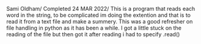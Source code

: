 Sami Oldham/
Completed 24 MAR 2022/
This is a program that reads each word in the string, to be complicated im doing the extention and that is to read it from a text file and make a summery.
This was a good refresher on file handling in python as it has been a while. I got a little stuck on the reading of the file but then got it after reading i had to specify .read()
